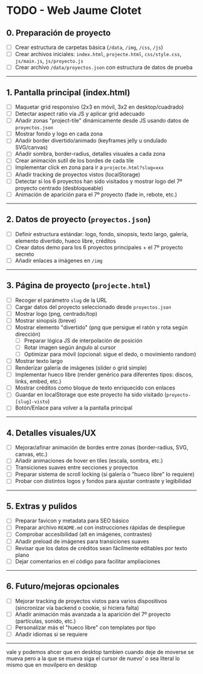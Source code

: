 # TODO - Web Jaume Clotet

## 0. Preparación de proyecto
- [ ] Crear estructura de carpetas básica (`/data`, `/img`, `/css`, `/js`)
- [ ] Crear archivos iniciales: `index.html`, `projecte.html`, `css/style.css`, `js/main.js`, `js/proyecto.js`
- [ ] Crear archivo `/data/proyectos.json` con estructura de datos de prueba

---

## 1. Pantalla principal (index.html)
- [ ] Maquetar grid responsivo (2x3 en móvil, 3x2 en desktop/cuadrado)
- [ ] Detectar aspect ratio vía JS y aplicar grid adecuado
- [ ] Añadir zonas "project-tile" dinámicamente desde JS usando datos de `proyectos.json`
- [ ] Mostrar fondo y logo en cada zona
- [ ] Añadir border divertido/animado (keyframes jelly u ondulado SVG/canvas)
- [ ] Añadir sombra, border-radius, detalles visuales a cada zona
- [ ] Crear animación sutil de los bordes de cada tile
- [ ] Implementar click en zona para ir a `projecte.html?slug=xxx`
- [ ] Añadir tracking de proyectos vistos (localStorage)
- [ ] Detectar si los 6 proyectos han sido visitados y mostrar logo del 7º proyecto centrado (desbloqueable)
- [ ] Animación de aparición para el 7º proyecto (fade in, rebote, etc.)

---

## 2. Datos de proyecto (`proyectos.json`)
- [ ] Definir estructura estándar: logo, fondo, sinopsis, texto largo, galería, elemento divertido, hueco libre, créditos
- [ ] Crear datos demo para los 6 proyectos principales + el 7º proyecto secreto
- [ ] Añadir enlaces a imágenes en `/img`

---

## 3. Página de proyecto (`projecte.html`)
- [ ] Recoger el parámetro `slug` de la URL
- [ ] Cargar datos del proyecto seleccionado desde `proyectos.json`
- [ ] Mostrar logo (png, centrado/top)
- [ ] Mostrar sinopsis (breve)
- [ ] Mostrar elemento "divertido" (png que persigue el ratón y rota según dirección)
    - [ ] Preparar lógica JS de interpolación de posición
    - [ ] Rotar imagen según ángulo al cursor
    - [ ] Optimizar para móvil (opcional: sigue el dedo, o movimiento random)
- [ ] Mostrar texto largo
- [ ] Renderizar galería de imágenes (slider o grid simple)
- [ ] Implementar hueco libre (render genérico para diferentes tipos: discos, links, embed, etc.)
- [ ] Mostrar créditos como bloque de texto enriquecido con enlaces
- [ ] Guardar en localStorage que este proyecto ha sido visitado (`proyecto-[slug]-visto`)
- [ ] Botón/Enlace para volver a la pantalla principal

---

## 4. Detalles visuales/UX
- [ ] Mejorar/afinar animación de bordes entre zonas (border-radius, SVG, canvas, etc.)
- [ ] Añadir animaciones de hover en tiles (escala, sombra, etc.)
- [ ] Transiciones suaves entre secciones y proyectos
- [ ] Preparar sistema de scroll locking (si galería o "hueco libre" lo requiere)
- [ ] Probar con distintos logos y fondos para ajustar contraste y legibilidad

---

## 5. Extras y pulidos
- [ ] Preparar favicon y metadata para SEO básico
- [ ] Preparar archivo `README.md` con instrucciones rápidas de despliegue
- [ ] Comprobar accesibilidad (alt en imágenes, contrastes)
- [ ] Añadir preload de imágenes para transiciones suaves
- [ ] Revisar que los datos de créditos sean fácilmente editables por texto plano
- [ ] Dejar comentarios en el código para facilitar ampliaciones

---

## 6. Futuro/mejoras opcionales
- [ ] Mejorar tracking de proyectos vistos para varios dispositivos (sincronizar vía backend o cookie, si hiciera falta)
- [ ] Añadir animación más avanzada a la aparición del 7º proyecto (partículas, sonido, etc.)
- [ ] Personalizar más el "hueco libre" con templates por tipo
- [ ] Añadir idiomas si se requiere

---



vale y podemos ahcer que en desktop tambien cuando deje de moverse se mueva pero a la que se mueva siga el cursor de nuevo' o sea literal lo mismo que en movilpero en desktop